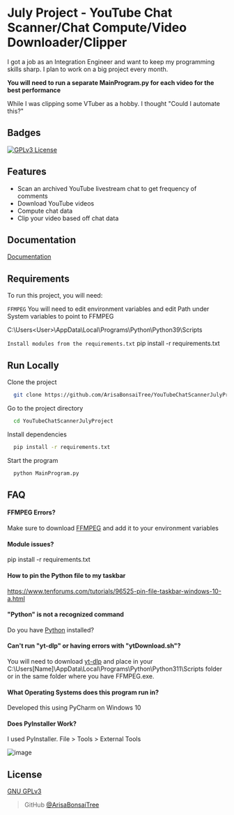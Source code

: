 
# July Project - YouTube Chat Scanner/Chat Compute/Video Downloader/Clipper

I got a job as an Integration Engineer and want to keep my programming skills sharp. I plan to work on a big project every month.

**You will need to run a separate MainProgram.py for each video for the best performance**

While I was clipping some VTuber as a hobby. I thought "Could I automate this?"

## Badges

[![GPLv3 License](https://img.shields.io/badge/License-GPL%20v3-yellow.svg)](https://opensource.org/licenses/)

## Features

- Scan an archived YouTube livestream chat to get frequency of comments
- Download YouTube videos
- Compute chat data
- Clip your video based off chat data

## Documentation

[Documentation](https://github.com/ArisaBonsaiTree/YouTubeChatScannerJulyProject/blob/main/Documentation.md)

## Requirements

To run this project, you will need:

`FFMPEG` You will need to edit environment variables and edit Path under System variables to point to FFMPEG

C:\Users\<User>\AppData\Local\Programs\Python\Python39\Scripts

`Install modules from the requirements.txt` pip install -r requirements.txt



## Run Locally

Clone the project

```bash
  git clone https://github.com/ArisaBonsaiTree/YouTubeChatScannerJulyProject.git
```

Go to the project directory

```bash
  cd YouTubeChatScannerJulyProject
```

Install dependencies

```bash
  pip install -r requirements.txt
```

Start the program

```bash
  python MainProgram.py 
```


## FAQ

#### FFMPEG Errors?

Make sure to download [FFMPEG](https://ffmpeg.org/) and add it to your environment variables

#### Module issues?

pip install -r requirements.txt

#### How to pin the Python file to my taskbar 

https://www.tenforums.com/tutorials/96525-pin-file-taskbar-windows-10-a.html

#### "Python" is not a recognized command

Do you have [Python](https://www.python.org/downloads/) installed?

#### Can't run "yt-dlp" or having errors with "ytDownload.sh"?

You will need to download [yt-dlp](https://github.com/yt-dlp/yt-dlp) and place in your C:\Users\[Name]\AppData\Local\Programs\Python\Python311\Scripts folder or in the same
folder where you have FFMPEG.exe.


#### What Operating Systems does this program run in?

Developed this using PyCharm on Windows 10

#### Does PyInstaller Work?

I used PyInstaller. File > Tools > External Tools

![image](https://user-images.githubusercontent.com/64375555/179183895-de1b1d5e-0bae-45c6-a86f-40e8687bdcca.png)

## License

[GNU GPLv3 ](https://choosealicense.com/licenses/gpl-3.0/)

> GitHub [@ArisaBonsaiTree](https://github.com/ArisaBonsaiTree)

